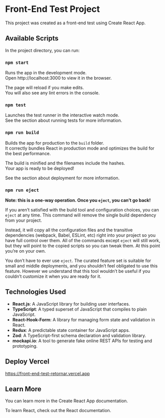 # Front-End Test Project

This project was created as a front-end test using Create React App.

## Available Scripts

In the project directory, you can run:

### `npm start`

Runs the app in the development mode.\
Open http://localhost:3000 to view it in the browser.

The page will reload if you make edits.\
You will also see any lint errors in the console.

### `npm test`

Launches the test runner in the interactive watch mode.\
See the section about running tests for more information.

### `npm run build`

Builds the app for production to the `build` folder.\
It correctly bundles React in production mode and optimizes the build for the best performance.

The build is minified and the filenames include the hashes.\
Your app is ready to be deployed!

See the section about deployment for more information.

### `npm run eject`

**Note: this is a one-way operation. Once you `eject`, you can’t go back!**

If you aren’t satisfied with the build tool and configuration choices, you can `eject` at any time. This command will remove the single build dependency from your project.

Instead, it will copy all the configuration files and the transitive dependencies (webpack, Babel, ESLint, etc) right into your project so you have full control over them. All of the commands except `eject` will still work, but they will point to the copied scripts so you can tweak them. At this point you’re on your own.

You don’t have to ever use `eject`. The curated feature set is suitable for small and middle deployments, and you shouldn’t feel obligated to use this feature. However we understand that this tool wouldn’t be useful if you couldn’t customize it when you are ready for it.

## Technologies Used

- **React.js**: A JavaScript library for building user interfaces.
- **TypeScript**: A typed superset of JavaScript that compiles to plain JavaScript.
- **React-Hook-Form**: A library for managing form state and validation in React.
- **Redux**: A predictable state container for JavaScript apps.
- **Zod**: A TypeScript-first schema declaration and validation library.
- **mockapi.io**: A tool to generate fake online REST APIs for testing and prototyping.

## Deploy Vercel 
https://front-end-test-retornar.vercel.app

## Learn More

You can learn more in the Create React App documentation.

To learn React, check out the React documentation.
